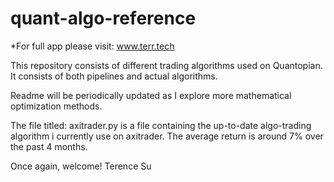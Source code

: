 # quant-algo-reference

*For full app please visit: www.terr.tech

This repository consists of different trading algorithms used on Quantopian.
It consists of both pipelines and actual algorithms.

Readme will be periodically updated as I explore more mathematical optimization methods.


The file titled: axitrader.py is a file containing the up-to-date algo-trading algorithm
i currently use on axitrader. The average return is around 7% over the past 4 months.

Once again, welcome!
Terence Su
